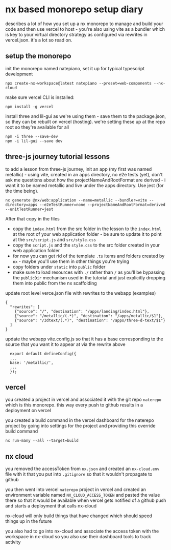 # nx based monorepo setup diary

describes a lot of how you set up a nx monorepo to manage and build your code and then use vercel to host - you're also using vite as a bundler which is key to your virtual directory strategy as configured via rewrites in vercel.json. it's a lot so read on.

## setup the monorepo
init the monorepo named natepiano, set it up for typical typescript development
```
npx create-nx-workspace@latest natepiano --preset=web-components --nx-cloud
```
make sure vercel CLI is installed:
```
npm install -g vercel
```

install three and lil-gui as we're using them - save them to the package.json, so they can be rebuilt on vercel (hosting). we're setting these up at the repo root so they're available for all
```
npm -i three --save-dev
npm -i lil-gui --save dev
```


## three-js journey tutorial lessons
to add a lesson from three-js journey, init an app (my first was named metallic) - using vite, created in an apps directory, no e2e tests (yet), don't ask me questions about how the projectNameAndRootFormat are derived - i want it to be named metallic and live under the apps directory. Use jest (for the time being).
```
nx generate @nx/web:application --name=metallic --bundler=vite --directory=apps --e2eTestRunner=none --projectNameAndRootFormat=derived --unitTestRunner=jest
```
After that copy in the files
- copy the `index.html` from the src folder in the lesson to the `index.html` at the root of your web application folder - be sure to update it to point at the `src/script.js` and `src/style.css `
- copy the `script.js` and the `style.css` to the src folder created in your web application folder
- for now you can get rid of the template `.ts` items and folders created by `nx` - maybe you'll use them in other things you're trying
- copy folders under `static` into `public` folder
- make sure to load resources with `./` rather than `/` as you'll be bypassing the `publicDir` mechanism used in the tutorial and just explicitly dropping them into public from the nx scaffolding 

update root level verce.json file with rewrites to the webapp (examples)
```
{
  "rewrites": [
    {"source": "/", "destination": "/apps/landing/index.html"},
    {"source": "/metallic/(.*)", "destination": "/apps/metallic/$1"},
    {"source": "/3dtext/(.*)", "destination": "/apps/three-d-text/$1"}
  ]
}

```
update the webapp vite.config.js so that it has a base corresponding to the source that you want it to appear at via the rewrite above

```
  export default defineConfig({
  ...
  base: '/metallic/',
  ...
  });
```

## vercel
you created a project in vercel and associated it with the git repo `naterepo` which is this monorepo. this way every push to github results in a deployment on vercel

you created a build command in the vercel dashboard for the naterepo project by going into settings for the project and providing this override build command

```
nx run-many --all --target=build
```

## nx cloud
you removed the accessToken from `nx.json` and created an `nx-cloud.env` file with it that you put into `.gitignore` so that it wouldn't propagate to github

you then went into vercel `naterepo` project in vercel and created an environment variable named `NX_CLOUD_ACCESS_TOKEN` and pasted the value there so that it would be available when vercel gets notified of a github push and starts a deployment that calls nx-cloud

nx-cloud will only build things that have changed which should speed things up in the future

you also had to go into nx-cloud and associate the access token with the workspace in nx-cloud so you also use their dashboard tools to track activity
